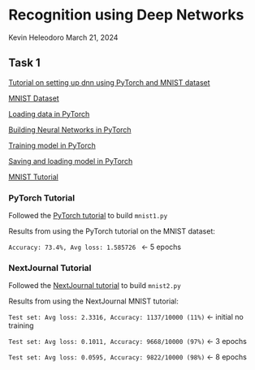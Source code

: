 # Recognition using Deep Networks

Kevin Heleodoro
March 21, 2024

## Task 1

[Tutorial on setting up dnn using PyTorch and MNIST dataset](https://pytorch.org/tutorials/beginner/basics/quickstart_tutorial.html)

[MNIST Dataset](https://pytorch.org/vision/stable/generated/torchvision.datasets.MNIST.html#torchvision.datasets.MNIST)

[Loading data in PyTorch](https://pytorch.org/tutorials/beginner/basics/data_tutorial.html)

[Building Neural Networks in PyTorch](https://pytorch.org/tutorials/beginner/basics/buildmodel_tutorial.html)

[Training model in PyTorch](https://pytorch.org/tutorials/beginner/basics/optimization_tutorial.html)

[Saving and loading model in PyTorch](https://pytorch.org/tutorials/beginner/basics/saveloadrun_tutorial.html)

[MNIST Tutorial](https://nextjournal.com/gkoehler/pytorch-mnist)

### PyTorch Tutorial

Followed the [PyTorch tutorial](https://pytorch.org/tutorials/beginner/basics/quickstart_tutorial.html) to build `mnist1.py`

Results from using the PyTorch tutorial on the MNIST dataset:

`Accuracy: 73.4%, Avg loss: 1.585726 ` <- 5 epochs

### NextJournal Tutorial

Followed the [NextJournal tutorial](https://nextjournal.com/gkoehler/pytorch-mnist) to build `mnist2.py`

Results from using the NextJournal MNIST tutorial:

`Test set: Avg loss: 2.3316, Accuracy: 1137/10000 (11%)` <- initial no training

`Test set: Avg loss: 0.1011, Accuracy: 9668/10000 (97%)` <- 3 epochs

`Test set: Avg loss: 0.0595, Accuracy: 9822/10000 (98%)` <- 8 epochs
